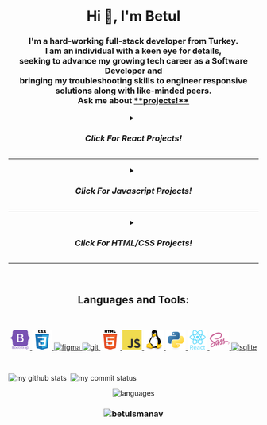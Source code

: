 
<h1 align="center">Hi 👋, I'm Betul</h1>
<h3 align="center">I'm a hard-working full-stack developer from Turkey. <br> I am an individual with a keen eye for details, <br> seeking to advance my growing tech career as a Software Developer and <br> bringing my troubleshooting skills to engineer responsive solutions along with like-minded peers.<br> Ask me about <a href="https://github.com/betulsmanav?tab=repositories">**projects!**</a></h3>

<details align="center">
  <summary><h3><em>Click For React Projects!</em></h3></summary>

  <p><a href="https://github.com/betulsmanav/redux-news-project" target="_blank" rel="noreferrer">Redux Project</a></p>
   <p><a href="https://github.com/betulsmanav/fireblog-app" target="_blank" rel="noreferrer">Firebase Project- React</a></p> 
  <p><a href="https://github.com/betulsmanav/movie-app" target="_blank" rel="noreferrer">Movie App</a></p>
  <p><a href="https://github.com/betulsmanav/recipe-app" target="_blank" rel="noreferrer">Recipe App</a></p>
   <p><a href="https://github.com/betulsmanav/task-tracker-json-server" target="_blank" rel="noreferrer">Task Tracker</a></p>
 
  
</details>
  <hr/>
    
<details align="center">
  <summary><h3><em>Click For Javascript Projects!</em></h3></summary>
 
    <p><a href="https://github.com/betulsmanav/Exact_Age_Calculator" target="_blank" rel="noreferrer">Age Calculator</a></p>
 <p><a href="https://github.com/betulsmanav/Find-the-Number-Game" target="_blank" rel="noreferrer">Find The Number Game</a></p>
   <p><a href="https://github.com/betulsmanav/Find-the-Number-Game" target="_blank" rel="noreferrer">Find The Number Game</a></p>
 
</details>
  <hr/>

<details align="center">
  <summary><h3><em>Click For HTML/CSS Projects!</em></h3></summary>
  
  <p><a href="https://github.com/betulsmanav/checkout-form" target="_blank" rel="noreferrer">Checkout Form</a></p>
  <p><a href="https://github.com/betulsmanav/NetFlix-survay-form" target="_blank" rel="noreferrer">NetFlix Form</a></p>
  <p><a href="https://github.com/betulsmanav/voltran" target="_blank" rel="noreferrer">Voltran Pages</a></p>
  
</details>
  <hr/>

<p>&nbsp</p>

<h2 align="center"> Languages and Tools: </h2>
<p>&nbsp</p>
<p align="center"> <a href="https://getbootstrap.com" target="_blank" rel="noreferrer"> <img src="https://raw.githubusercontent.com/devicons/devicon/master/icons/bootstrap/bootstrap-plain-wordmark.svg" alt="bootstrap" width="40" height="40"/> </a> <a href="https://www.w3schools.com/css/" target="_blank" rel="noreferrer"> <img src="https://raw.githubusercontent.com/devicons/devicon/master/icons/css3/css3-original-wordmark.svg" alt="css3" width="40" height="40"/> </a> <a href="https://www.figma.com/" target="_blank" rel="noreferrer"> <img src="https://www.vectorlogo.zone/logos/figma/figma-icon.svg" alt="figma" width="40" height="40"/> </a> <a href="https://git-scm.com/" target="_blank" rel="noreferrer"> <img src="https://www.vectorlogo.zone/logos/git-scm/git-scm-icon.svg" alt="git" width="40" height="40"/> </a> <a href="https://www.w3.org/html/" target="_blank" rel="noreferrer"> <img src="https://raw.githubusercontent.com/devicons/devicon/master/icons/html5/html5-original-wordmark.svg" alt="html5" width="40" height="40"/> </a> <a href="https://developer.mozilla.org/en-US/docs/Web/JavaScript" target="_blank" rel="noreferrer"> <img src="https://raw.githubusercontent.com/devicons/devicon/master/icons/javascript/javascript-original.svg" alt="javascript" width="40" height="40"/> </a> <a href="https://www.linux.org/" target="_blank" rel="noreferrer"> <img src="https://raw.githubusercontent.com/devicons/devicon/master/icons/linux/linux-original.svg" alt="linux" width="40" height="40"/> </a> <a href="https://www.python.org" target="_blank" rel="noreferrer"> <img src="https://raw.githubusercontent.com/devicons/devicon/master/icons/python/python-original.svg" alt="python" width="40" height="40"/> </a> <a href="https://reactjs.org/" target="_blank" rel="noreferrer"> <img src="https://raw.githubusercontent.com/devicons/devicon/master/icons/react/react-original-wordmark.svg" alt="react" width="40" height="40"/> </a> <a href="https://sass-lang.com" target="_blank" rel="noreferrer"> <img src="https://raw.githubusercontent.com/devicons/devicon/master/icons/sass/sass-original.svg" alt="sass" width="40" height="40"/> </a> <a href="https://www.sqlite.org/" target="_blank" rel="noreferrer"> <img src="https://www.vectorlogo.zone/logos/sqlite/sqlite-icon.svg" alt="sqlite" width="40" height="40"/> </a> </p>
<p>&nbsp</p>

<p align="left">
<img src="https://github-readme-stats.vercel.app/api?username=betulsmanav&theme=chartreuse-dark" alt="my github stats" width="49%"/>&nbsp;
<img src="https://github-readme-streak-stats.herokuapp.com/?user=betulsmanav&theme=chartreuse-dark" alt="my commit status" width="49%" /> </p>
<p align="center"> <img src="https://github-readme-stats.vercel.app/api/top-langs/?username=betulsmanav&theme=chartreuse-dark&layout=compact" alt="languages" width="50%" > </p>

<h3 align="center"> <img src="https://komarev.com/ghpvc/?username=betulsmanav&label=Profile%20views&color=0e75b6&style=flat" alt="betulsmanav" /> </h3>
